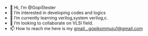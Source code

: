 - 👋 Hi, I’m @Gopi5tester
- 👀 I’m interested in  developing codes and logics
- 🌱 I’m currently learning verilog,system verilog,c.
- 💞️ I’m looking to collaborate on VLSI field.
- 📫 How to reach me here is my gmail...gopikommuju1@gmail.com

<!---
Gopi5tester/Gopi5tester is a ✨ special ✨ repository because its `README.md` (this file) appears on your GitHub profile.
You can click the Preview link to take a look at your changes.
--->
